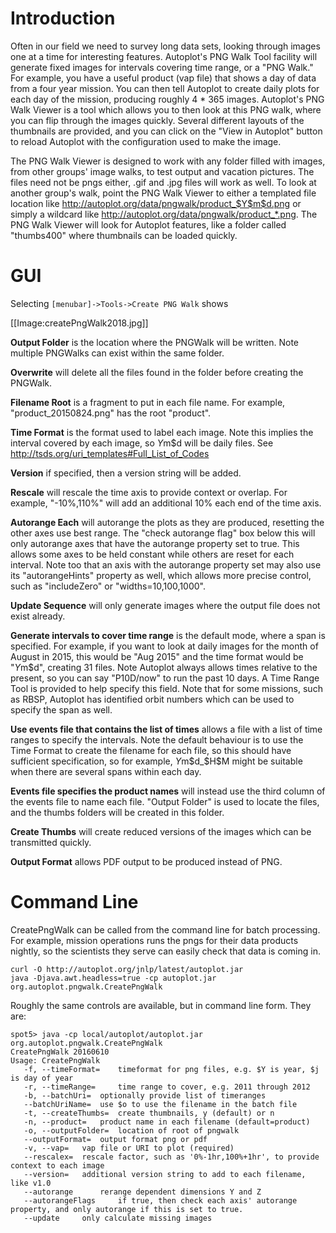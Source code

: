 # Introduction

Often in our field we need to survey long data sets, looking through images one at a time for interesting 
features. Autoplot's PNG Walk Tool facility will generate fixed images for intervals covering time range, 
or a "PNG Walk." For example, you have a useful product (vap file) that shows a day of data from a four year 
mission. You can then tell Autoplot to create daily plots for each day of the mission, producing roughly 
4 * 365 images. Autoplot's PNG Walk Viewer is a tool which allows you to then look at this PNG walk, where 
you can flip through the images quickly. Several different layouts of the thumbnails are provided, and you 
can click on the "View in Autoplot" button to reload Autoplot with the configuration used to make the image.

The PNG Walk Viewer is designed to work with any folder filled with images, from other groups' image walks, 
to test output and vacation pictures. The files need not be pngs either, .gif and .jpg files will work as 
well. To look at another group's walk, point the PNG Walk Viewer to either a templated file location like 
http://autoplot.org/data/pngwalk/product_$Y$m$d.png or simply a wildcard like 
http://autoplot.org/data/pngwalk/product_*.png. The PNG Walk Viewer will look for Autoplot features, like 
a folder called "thumbs400" where thumbnails can be loaded quickly.

# GUI 

Selecting <code>[menubar]->Tools->Create PNG Walk</code> shows


[[Image:createPngWalk2018.jpg]]

**Output Folder** is the location where the PNGWalk will be written.  Note multiple PNGWalks can exist within the same folder.

**Overwrite** will delete all the files found in the folder before creating the PNGWalk.

**Filename Root** is a fragment to put in each file name.  For example, "product_20150824.png" has the root "product".

**Time Format** is the format used to label each image.  Note this implies the interval covered by each image, so $Y$m$d will be daily files.  See http://tsds.org/uri_templates#Full_List_of_Codes

**Version** if specified, then a version string will be added.

**Rescale** will rescale the time axis to provide context or overlap.  For example, "-10%,110%" will add an additional 10% each end of the time axis.

**Autorange Each** will autorange the plots as they are produced, resetting the other axes use best range.  The "check autorange flag" box below this will only autorange axes that have the autorange property set to true.  This allows some axes to be held constant while others are reset for each interval.  Note too that an axis with the autorange property set may also use its "autorangeHints" property as well, which allows more precise control, such as "includeZero" or "widths=10,100,1000".

**Update Sequence** will only generate images where the output file does not exist already.

**Generate intervals to cover time range** is the default mode, where a span is specified.  For example, if you want to look at daily images for the month of August in 2015, this would be "Aug 2015" and the time format would be "$Y$m$d", creating 31 files.  Note Autoplot always allows times relative to the present, so you can say "P10D/now" to run the past 10 days.  A Time Range Tool is provided to help specify this field.  Note that for some missions, such as RBSP, Autoplot has identified orbit numbers which can be used to specify the span as well.

**Use events file that contains the list of times** allows a file with a list of time ranges to specify the intervals.  Note the default behaviour is to use the Time Format to create the filename for each file, so this should have sufficient specification, so for example, $Y$m$d_$H$M might be suitable when there are several spans within each day.

**Events file specifies the product names** will instead use the third column of the events file to name each file.  "Output Folder" is used to locate the files, and the thumbs folders will be created in this folder.

**Create Thumbs** will create reduced versions of the images which can be transmitted quickly.

**Output Format** allows PDF output to be produced instead of PNG.

# Command Line 

CreatePngWalk can be called from the command line for batch processing.  For example, mission operations runs 
the pngs for their data products nightly, so the scientists they serve can easily check that data is coming in.

~~~~~
curl -O http://autoplot.org/jnlp/latest/autoplot.jar
java -Djava.awt.headless=true -cp autoplot.jar org.autoplot.pngwalk.CreatePngWalk
~~~~~

Roughly the same controls are available, but in command line form.  They are:

~~~~~
spot5> java -cp local/autoplot/autoplot.jar org.autoplot.pngwalk.CreatePngWalk
CreatePngWalk 20160610
Usage: CreatePngWalk 
   -f, --timeFormat= 	timeformat for png files, e.g. $Y is year, $j is day of year 
   -r, --timeRange= 	time range to cover, e.g. 2011 through 2012 
   -b, --batchUri= 	optionally provide list of timeranges 
   --batchUriName= 	use $o to use the filename in the batch file 
   -t, --createThumbs= 	create thumbnails, y (default) or n 
   -n, --product= 	product name in each filename (default=product) 
   -o, --outputFolder= 	location of root of pngwalk 
   --outputFormat= 	output format png or pdf 
   -v, --vap= 	vap file or URI to plot (required)
   --rescalex= 	rescale factor, such as '0%-1hr,100%+1hr', to provide context to each image 
   --version= 	additional version string to add to each filename, like v1.0 
   --autorange  	rerange dependent dimensions Y and Z
   --autorangeFlags     if true, then check each axis' autorange property, and only autorange if this is set to true.
   --update  	only calculate missing images
~~~~~
